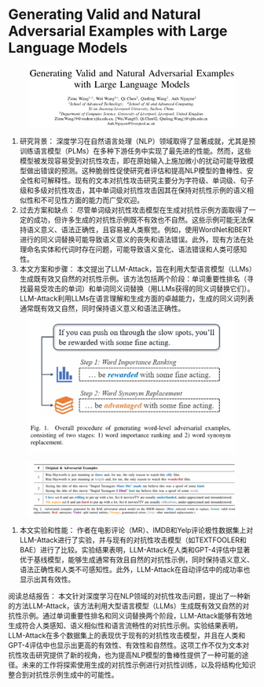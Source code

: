 # Generating Valid and Natural Adversarial Examples  with Large Language Models

<figure><img src="../.gitbook/assets/image (6) (1) (1) (1) (1) (1) (1) (1) (1) (1) (1) (1) (1) (1) (1) (1) (1) (1) (1) (1) (1) (1) (1) (1) (1) (1) (1) (1) (1) (1) (1) (1) (1) (1) (1) (1) (1) (1) (1) (1) (1) (1) (1) (1) (1) (1) (1) (1) (1) (1) (1) (1) (1) (1) (1).png" alt=""><figcaption></figcaption></figure>

1. 研究背景： 深度学习在自然语言处理（NLP）领域取得了显著成就，尤其是预训练语言模型（PLMs）在多种下游任务中实现了最先进的性能。然而，这些模型被发现容易受到对抗性攻击，即在原始输入上施加微小的扰动可能导致模型做出错误的预测。这种脆弱性促使研究者评估和提高NLP模型的鲁棒性、安全性和可解释性。现有的文本对抗性攻击研究主要分为字符级、单词级、句子级和多级对抗性攻击，其中单词级对抗性攻击因其在保持对抗性示例的语义相似性和不可见性方面的能力而广受欢迎。
2. 过去方案和缺点： 尽管单词级对抗性攻击模型在生成对抗性示例方面取得了一定的成功，但许多生成的对抗性示例既不有效也不自然。这些示例可能无法保持语义意义、语法正确性，且容易被人类察觉。例如，使用WordNet和BERT进行的同义词替换可能导致语义意义的丧失和语法错误。此外，现有方法在处理命名实体和代词时存在问题，可能导致语义变化、语法错误和人类可感知性。
3. 本文方案和步骤： 本文提出了LLM-Attack，旨在利用大型语言模型（LLMs）生成既有效又自然的对抗性示例。该方法包括两个阶段：单词重要性排名（寻找最易受攻击的单词）和单词同义词替换（用LLMs获得的同义词替换它们）。LLM-Attack利用LLMs在语言理解和生成方面的卓越能力，生成的同义词列表通常既有效又自然，同时保持语义意义和语法正确性。

<figure><img src="../.gitbook/assets/image (7) (1) (1) (1) (1) (1) (1) (1) (1) (1) (1) (1) (1) (1) (1) (1) (1) (1) (1) (1) (1) (1) (1) (1) (1) (1) (1) (1) (1) (1) (1) (1) (1) (1) (1) (1) (1) (1) (1) (1) (1) (1) (1) (1).png" alt=""><figcaption></figcaption></figure>

<figure><img src="../.gitbook/assets/image (8) (1) (1) (1) (1) (1) (1) (1) (1) (1) (1) (1) (1) (1) (1) (1) (1) (1) (1) (1) (1) (1) (1) (1) (1) (1) (1) (1) (1) (1) (1) (1) (1) (1) (1) (1) (1) (1) (1) (1).png" alt=""><figcaption></figcaption></figure>

1. 本文实验和性能： 作者在电影评论（MR）、IMDB和Yelp评论极性数据集上对LLM-Attack进行了实验，并与现有的对抗性攻击模型（如TEXTFOOLER和BAE）进行了比较。实验结果表明，LLM-Attack在人类和GPT-4评估中显著优于基线模型，能够生成通常有效且自然的对抗性示例，同时保持语义意义、语法正确性和人类不可感知性。此外，LLM-Attack在自动评估中的成功率也显示出其有效性。

阅读总结报告： 本文针对深度学习在NLP领域的对抗性攻击问题，提出了一种新的方法LLM-Attack，该方法利用大型语言模型（LLMs）生成既有效又自然的对抗性示例。通过单词重要性排名和同义词替换两个阶段，LLM-Attack能够有效地生成符合人类感知、语义相似性和语言流畅性的对抗性示例。实验结果表明，LLM-Attack在多个数据集上的表现优于现有的对抗性攻击模型，并且在人类和GPT-4评估中也显示出更高的有效性、有效性和自然性。这项工作不仅为文本对抗性攻击研究提供了新的视角，也为提高NLP模型的鲁棒性提供了一种可能的途径。未来的工作将探索使用生成的对抗性示例进行对抗性训练，以及将结构化知识整合到对抗性示例生成中的可能性。
